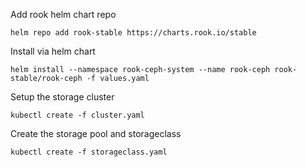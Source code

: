 Add rook helm chart repo

```helm repo add rook-stable https://charts.rook.io/stable```


Install via helm chart

```helm install --namespace rook-ceph-system --name rook-ceph rook-stable/rook-ceph -f values.yaml```

Setup the storage cluster

```kubectl create -f cluster.yaml```

Create the storage pool and storageclass

```kubectl create -f storageclass.yaml```
